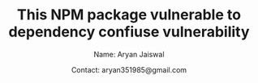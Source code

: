 <h1 align="center">This NPM package vulnerable to dependency confiuse vulnerability</h1>
<p align="center">Name: Aryan Jaiswal</p>
<p align="center">Contact: aryan351985@gmail.com</p>

